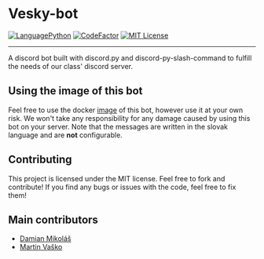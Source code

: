 # Vesky-bot

[![LanguagePython](https://img.shields.io/badge/Language-Python-yellow)](https://www.python.org)
[![CodeFactor](https://www.codefactor.io/repository/github/the-g-coders/vesky-bot/badge)](https://www.codefactor.io/repository/github/the-g-coders/vesky-bot)
[![MIT License](https://img.shields.io/badge/License-MIT-blue.svg)](https://opensource.org/licenses/MIT)

[//]: # ([![Github stars]&#40;https://img.shields.io/github/stars/the-g-coders/vesky-bot?style=social&#41;]&#40;&#41;)

---

A discord bot built with discord.py and discord-py-slash-command to fulfill the needs of our class' discord server.

## Using the image of this bot

Feel free to use the docker [image](https://hub.docker.com/repository/docker/demizon3433/vesky-bot) of this bot, however use it at your own risk. We won't take any responsibility for any damage caused by using this bot on your server.
Note that the messages are written in the slovak language and are **not** configurable.

## Contributing

This project is licensed under the MIT license. Feel free to fork and contribute! If you find any bugs or issues with the code, feel free to fix them!

## Main contributors

- [Damian Mikoláš](https://github.com/Demizon3433)
- [Martin Vaško](https://github.com/MartinVasko11235)

